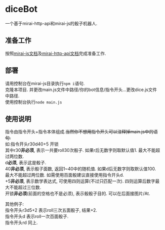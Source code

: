 # diceBot
一个基于mirai-http-api和mirai-js的骰子机器人.

## 准备工作

按照[mirai-js文档](https://drincann.github.io/Mirai-js/#/Preparation?id=%e4%b8%8d%e4%bc%9a%e5%bc%80%e5%90%af%ef%bc%9f)及[mirai-http-api文档](https://github.com/project-mirai/mirai-api-http/blob/master/API-Tester/install.md)完成准备工作.

## 部署

请用控制台在mirai-js目录执行`npm i`语句.<br>
克隆本项目. 并更改main.js文件中路径/你的bot信息/指令开头...更改dice.js文件中路径.<br>
使用控制台执行`node main.js`<br>

## 使用说明
指令由指令开头+指令本体组成.~~当然你不想用指令开头可以注释掉main.js中的语句.~~<br>
如:指令开头r30d40+5 开锁<br>
其中r30<strong>非必须</strong>, 表示一共要roll30次骰子. 如果r后无数字则取默认值1. 最大不能超过两位数.<br>
d<strong>必须</strong>, 表示这是骰子.<br>
40<strong>非必须</strong>, 表示骰子面数, 返回1~40中的随机值. 如果d后无数字则取默认值100. 最大不能超过两位数. 如需使用百面骰建议直接使用指令开头d.<br>
+5<strong>非必须</strong>, 表示数学表达式, 可使用四则运算(不过只匹配一次). 四则运算后数字最大不能超过三位数.<br>
开锁<strong>非必须</strong>(前面的空格也不是必须), 表示骰骰子目的. 可以在后面接图片/At.<br>

其他例子: <br>
指令开头r3d5+2 表示roll三次五面骰子, 结果+2.<br>
指令开头d 表示roll一次百面骰子.<br>
指令开头rd 同上.<br>
